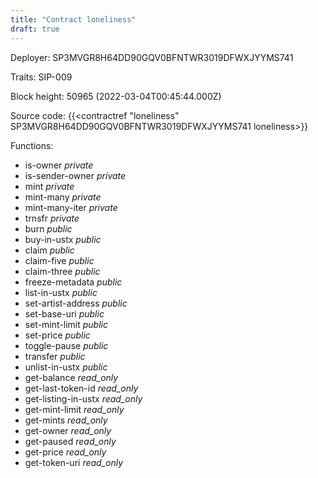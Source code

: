 ```yaml
---
title: "Contract loneliness"
draft: true
---
```

Deployer: SP3MVGR8H64DD90GQV0BFNTWR3019DFWXJYYMS741

Traits:
SIP-009 



Block height: 50965 (2022-03-04T00:45:44.000Z)

Source code: {{<contractref "loneliness" SP3MVGR8H64DD90GQV0BFNTWR3019DFWXJYYMS741 loneliness>}}

Functions:

* is-owner _private_
* is-sender-owner _private_
* mint _private_
* mint-many _private_
* mint-many-iter _private_
* trnsfr _private_
* burn _public_
* buy-in-ustx _public_
* claim _public_
* claim-five _public_
* claim-three _public_
* freeze-metadata _public_
* list-in-ustx _public_
* set-artist-address _public_
* set-base-uri _public_
* set-mint-limit _public_
* set-price _public_
* toggle-pause _public_
* transfer _public_
* unlist-in-ustx _public_
* get-balance _read_only_
* get-last-token-id _read_only_
* get-listing-in-ustx _read_only_
* get-mint-limit _read_only_
* get-mints _read_only_
* get-owner _read_only_
* get-paused _read_only_
* get-price _read_only_
* get-token-uri _read_only_
